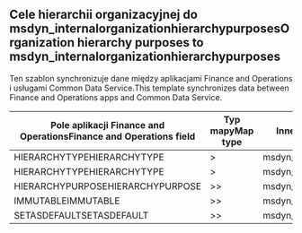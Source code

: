 ## <a name="organization-hierarchy-purposes-to-msdyn_internalorganizationhierarchypurposes"></a><span data-ttu-id="1e8d2-101">Cele hierarchii organizacyjnej do msdyn_internalorganizationhierarchypurposes</span><span class="sxs-lookup"><span data-stu-id="1e8d2-101">Organization hierarchy purposes to msdyn_internalorganizationhierarchypurposes</span></span>

<span data-ttu-id="1e8d2-102">Ten szablon synchronizuje dane między aplikacjami Finance and Operations i usługami Common Data Service.</span><span class="sxs-lookup"><span data-stu-id="1e8d2-102">This template synchronizes data between Finance and Operations apps and Common Data Service.</span></span>

<span data-ttu-id="1e8d2-103">Pole aplikacji Finance and Operations</span><span class="sxs-lookup"><span data-stu-id="1e8d2-103">Finance and Operations field</span></span> | <span data-ttu-id="1e8d2-104">Typ mapy</span><span class="sxs-lookup"><span data-stu-id="1e8d2-104">Map type</span></span> | <span data-ttu-id="1e8d2-105">Inne pole rozwiązania Dynamics 365</span><span class="sxs-lookup"><span data-stu-id="1e8d2-105">Other Dynamics 365 field</span></span> | <span data-ttu-id="1e8d2-106">Wartość domyślna</span><span class="sxs-lookup"><span data-stu-id="1e8d2-106">Default value</span></span>
---|---|---|---
<span data-ttu-id="1e8d2-107">HIERARCHYTYPE</span><span class="sxs-lookup"><span data-stu-id="1e8d2-107">HIERARCHYTYPE</span></span> | > | <span data-ttu-id="1e8d2-108">msdyn_hierarchypurposetypename</span><span class="sxs-lookup"><span data-stu-id="1e8d2-108">msdyn_hierarchypurposetypename</span></span> | 
<span data-ttu-id="1e8d2-109">HIERARCHYTYPE</span><span class="sxs-lookup"><span data-stu-id="1e8d2-109">HIERARCHYTYPE</span></span> | > | <span data-ttu-id="1e8d2-110">msdyn_hierarchytype.msdyn_name</span><span class="sxs-lookup"><span data-stu-id="1e8d2-110">msdyn_hierarchytype.msdyn_name</span></span> | 
<span data-ttu-id="1e8d2-111">HIERARCHYPURPOSE</span><span class="sxs-lookup"><span data-stu-id="1e8d2-111">HIERARCHYPURPOSE</span></span> | >> | <span data-ttu-id="1e8d2-112">msdyn_hierarchypurpose</span><span class="sxs-lookup"><span data-stu-id="1e8d2-112">msdyn_hierarchypurpose</span></span> | 
<span data-ttu-id="1e8d2-113">IMMUTABLE</span><span class="sxs-lookup"><span data-stu-id="1e8d2-113">IMMUTABLE</span></span> | >> | <span data-ttu-id="1e8d2-114">msdyn_immutable</span><span class="sxs-lookup"><span data-stu-id="1e8d2-114">msdyn_immutable</span></span> | 
<span data-ttu-id="1e8d2-115">SETASDEFAULT</span><span class="sxs-lookup"><span data-stu-id="1e8d2-115">SETASDEFAULT</span></span> | >> | <span data-ttu-id="1e8d2-116">msdyn_setasdefault</span><span class="sxs-lookup"><span data-stu-id="1e8d2-116">msdyn_setasdefault</span></span> | 
